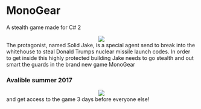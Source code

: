 # MonoGear
A stealth game made for C# 2
<div align="center"><img src ="http://files.gamebanana.com/img/ico/sprays/564c8dfa782c8.png" /></div>
The protagonist, named Solid Jake, is a special agent send to break into the whitehouse to steal Donald Trumps nuclear missile launch codes.
In order to get inside this highly protected building Jake needs to go stealth and out smart the guards in the brand new game MonoGear

### Avalible summer 2017
<div align="center"><img src ="http://www.unitedtaxi.org/H2_preorder_button.png" /></div>
and get access to the game 3 days before everyone else!
